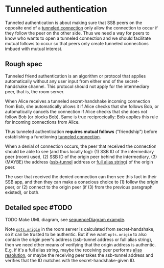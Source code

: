 # Tunneled authentication

Tunneled authentication is about making sure that SSB peers on the opposite end of a [tunneled connection](Tunneled%20connection.md) only allow the connection to occur if they follow the peer on the other side. Thus we need a way for peers to know who wants to open a tunneled connection and we should facilitate mutual follows to occur so that peers only create tunneled connections imbued with mutual interest.

## Rough spec

Tunneled friend authentication is an algorithm or protocol that applies automatically without any user input from either end of the secret-handshake channel. This protocol should not apply for the intermediary peer, that is, the room server.

When Alice receives a tunneled secret-handshake incoming connection from Bob, she automatically allows it if Alice checks that she follows Bob, or automatically cancels the connection if Alice checks that she does not follow Bob (or blocks Bob). Same is true reciprocically: Bob applies this rule for incoming connections from Alice.

Thus tunneled authentication **requires mutual follows** ("friendship") before establishing a functioning [tunneled connection](Tunneled%20connection.md).

When a denial of connection occurs, the peer that received the connection should be able to see (and thus locally log): (1) SSB ID of the intermediary peer (room) used, (2) SSB ID of the origin peer behind the intermediary, (3) (MAYBE) the address ([ssb-tunnel](https://github.com/ssbc/ssb-tunnel) address or [full alias string](../Alias/Full%20alias%20string.md)) of the origin peer.

The user that received the denied connection can then see this fact in their SSB app, and then they can make a conscious choice to (1) follow the origin peer, or (2) connect to the origin peer (if (3) from the previous paragraph existed), or both.

## Detailed spec #TODO

TODO Make UML diagram, see [sequenceDiagram example](../Misc/sequenceDiagram%20example.md).

Note [`opts.origin`](https://github.com/staltz/ssb-room/blob/e78d54887682664def36d48ca9e648fc609478e9/tunnel/server.js#L100) in the room server is calculated from secret-handshake, so it can be trusted to be authentic. But if we want `opts.origin` to also contain the origin peer's address (ssb-tunnel address or full alias string), then we need other means of verifying that the origin address is authentic. E.g. if it's a full alias string, maybe the receiving peer performs [alias resolution](../Alias/Resolution.md), or maybe the receiving peer takes the ssb-tunnel address and verifies that the ID matches with the secret-handshake-given ID.